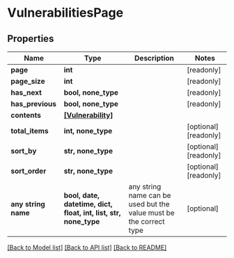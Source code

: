 # VulnerabilitiesPage


## Properties
Name | Type | Description | Notes
------------ | ------------- | ------------- | -------------
**page** | **int** |  | [readonly] 
**page_size** | **int** |  | [readonly] 
**has_next** | **bool, none_type** |  | [readonly] 
**has_previous** | **bool, none_type** |  | [readonly] 
**contents** | [**[Vulnerability]**](Vulnerability.md) |  | 
**total_items** | **int, none_type** |  | [optional] [readonly] 
**sort_by** | **str, none_type** |  | [optional] [readonly] 
**sort_order** | **str, none_type** |  | [optional] [readonly] 
**any string name** | **bool, date, datetime, dict, float, int, list, str, none_type** | any string name can be used but the value must be the correct type | [optional]

[[Back to Model list]](../README.md#documentation-for-models) [[Back to API list]](../README.md#documentation-for-api-endpoints) [[Back to README]](../README.md)


